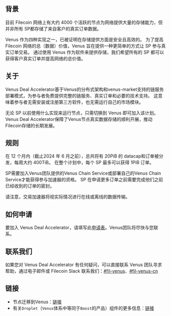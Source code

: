 ## 背景

目前 Filecoin 网络上有大约 4000 个活跃的节点为网络提供大量的存储能力，但并非所有 SP都存储了来自客户的真实订单数据。

Venus 作为四种实现之一，已被证明在存储提供方面是安全且高效的。 为了提高 Filecoin 网络的总（数据）价值，Venus 旨在提供一种更简单的方式让 SP 参与真实订单交易。 通过使用 Venus 作为软件来提供存储，我们希望所有的 SP 都可以获得客户真实订单并提高网络的总价值。

## 关于

Venus Deal Accelerator基于Venus的分布式架构和venus-market支持的链服务部署模式，为参与者免费提供完整的链服务、真实订单和必要的技术支持。 这意味着参与者无需安装或注册第三方软件，也无需运行自己的市场模块。

无论 SP 以前使用什么实现来运行节点，只需切换到 Venus 即可加入该计划。
Venus Deal Accelerator保障了Venus节点真实数据存储的顺利开展，推动Filecoin存储的长期发展。

## 规则

在 12 个月内（截止2024 年 6 月之前），总共将有 20PiB 的 datacap和订单被分发，每周大约 400TiB。
在整个计划中，每个 SP 最多可以获得 1PiB 订单。

SP需要加入Venus团队提供的Venus Chain Service或部署自己的Venus Chain Service才能获得参与加速器的资格。
SP 在申请更多订单之前需要完成他们之前已经收到的订单的密封。

请注意，交易加速器将视实际情况进行在线或离线的数据传输。

## 如何申请

要加入 Venus Deal Accelerator，请填写此[申请表](http://venusteam.mikecrm.com/RsJflfk)。Venus团队将尽快与您联系。

## 联系我们

如果您对 Venus Deal Accelerator 有任何疑问，可以直接联系 Venus 团队寻求帮助，通过电子邮件或 Filecoin Slack 联系我们：[#fil-venus](https://filecoinproject.slack.com/archives/CEHHJNJS3)、[#fil-venus-cn](https://filecoinproject.slack.com/archives/C028PCH8L31)

## 链接

- 节点迁移到Venus：[链接](https://damocles.venus-fil.io/zh/intro/migrate-sectors.html)
- 有关`Droplet`（`Venus`体系中等同于`Boost`的产品）组件的更多信息：[链接](https://droplet.venus-fil.io/zh/)
